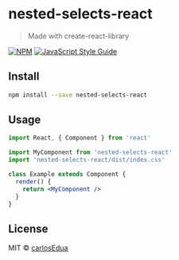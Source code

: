 # nested-selects-react

> Made with create-react-library

[![NPM](https://img.shields.io/npm/v/nested-selects-react.svg)](https://www.npmjs.com/package/nested-selects-react) [![JavaScript Style Guide](https://img.shields.io/badge/code_style-standard-brightgreen.svg)](https://standardjs.com)

## Install

```bash
npm install --save nested-selects-react
```

## Usage

```jsx
import React, { Component } from 'react'

import MyComponent from 'nested-selects-react'
import 'nested-selects-react/dist/index.css'

class Example extends Component {
  render() {
    return <MyComponent />
  }
}
```

## License

MIT © [carlosEdua](https://github.com/carlosEdua)
